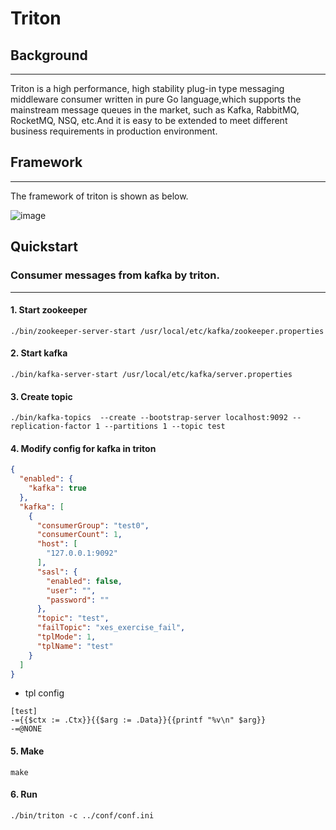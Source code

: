 # Triton 

## Background
-----
Triton is a high performance, high stability plug-in type messaging middleware consumer written in pure Go language,which supports the mainstream message queues in the market, such as Kafka, RabbitMQ, RocketMQ, NSQ, etc.And it is easy to be extended to meet different business requirements in production environment.

## Framework
------
The framework of triton is shown as below.

![image](https://github.com/hhtlxhhxy/triton/blob/master/img/frame.jpg)

## Quickstart

### Consumer messages from kafka by triton.
-----

#### 1. Start zookeeper
```shell
./bin/zookeeper-server-start /usr/local/etc/kafka/zookeeper.properties
```
#### 2. Start kafka
```shell
./bin/kafka-server-start /usr/local/etc/kafka/server.properties
```
#### 3. Create topic
```shell
./bin/kafka-topics  --create --bootstrap-server localhost:9092 --replication-factor 1 --partitions 1 --topic test
```
#### 4. Modify config for kafka in triton

```json
{
  "enabled": {
    "kafka": true
  },
  "kafka": [
    {
      "consumerGroup": "test0",
      "consumerCount": 1,
      "host": [
        "127.0.0.1:9092"
      ],
      "sasl": {
        "enabled": false,
        "user": "",
        "password": ""
      },
      "topic": "test",
      "failTopic": "xes_exercise_fail",
      "tplMode": 1,
      "tplName": "test"
    }
  ]
}
```
* tpl config
```shell
[test]
-={{$ctx := .Ctx}}{{$arg := .Data}}{{printf "%v\n" $arg}}
-=@NONE
```

#### 5. Make
```shell
make
```
#### 6. Run
```shell
./bin/triton -c ../conf/conf.ini
```
